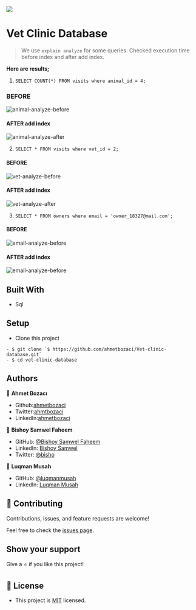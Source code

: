 ![](https://img.shields.io/badge/Microverse-blueviolet)

# Vet Clinic Database

> We use `explain analyze`  for some queries. 
> Checked execution time before index and after add index.

**Here are results;**

1. `SELECT COUNT(*) FROM visits where animal_id = 4;`

### BEFORE
![animal-analyze-before](https://user-images.githubusercontent.com/38635158/145068335-5e6b945d-e6b0-48e9-9117-da9dd3bee306.png)

#### AFTER add index
![animal-analyze-after](https://user-images.githubusercontent.com/38635158/145068283-dbb26eb2-8478-403a-b8ca-88adf4925801.png)

2. `SELECT * FROM visits where vet_id = 2;`
#### BEFORE
![vet-analyze-before](https://user-images.githubusercontent.com/38635158/145065782-444d4b45-cb64-45cc-b864-98bcab2f24f4.png)

#### AFTER add index
![vet-analyze-after](https://user-images.githubusercontent.com/38635158/145065814-4b9486e6-d511-4a35-a980-e0bf69e82344.png)

3. `SELECT * FROM owners where email = 'owner_18327@mail.com';`

#### BEFORE
![email-analyze-before](https://user-images.githubusercontent.com/38635158/145067317-fe764c8d-d3cb-48ae-8960-0e0a999e1565.png)

#### AFTER add index
![email-analyze-before](https://user-images.githubusercontent.com/38635158/145067599-f8bdfe9c-a616-4f8a-99cb-e8fb4109f4fd.png)

## Built With

- Sql

## Setup
- Clone this project
```
- $ git clone `$ https://github.com/ahmetbozaci/Vet-clinic-database.git`
- $ cd vet-clinic-database
```

## Authors

👤 **Ahmet Bozacı**
- Github:[ahmetbozaci](https://github.com/ahmetbozaci)
- Twitter:[ahmtbozaci](https://twitter.com/ahmtbozaci)
- LinkedIn:[ahmetbozaci](https://www.linkedin.com/in/ahmetbozaci/)

👤 **Bishoy Samwel Faheem**
- GitHub: [@Bishoy Samwel Faheem](https://github.com/Bishoy-Samwel)
- LinkedIn: [Bishoy Samwel](https://www.linkedin.com/in/bishoy-samwuel-ss/)
- Twitter: [@bisho](https://twitter.com/BishoFaheem15)

👤 **Luqman Musah**

- GitHub: [@luqmanmusah](https://github.com/luqmanmusah)
- LinkedIn: [Luqman Musah](https://www.linkedin.com/in/luqman-musah/)

## 🤝 Contributing

Contributions, issues, and feature requests are welcome!

Feel free to check the [issues page](../../issues/).

## Show your support

Give a ⭐️ if you like this project!

## 📝 License

* This project is [MIT](./LICENSE) licensed.
